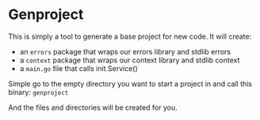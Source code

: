 # Genproject

This is simply a tool to generate a base project for new code. It will create:

- an `errors` package that wraps our errors library and stdlib errors
- a `context` package that wraps our context library and stdlib context
- a `main.go` file that calls init.Service()

Simple go to the empty directory you want to start a project in and call this binary:
`genproject`

And the files and directories will be created for you.
